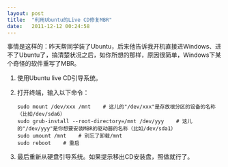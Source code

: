 ```yaml
---
layout: post
title:  "利用Ubuntu的Live CD修复MBR"
date:   2011-12-12 00:24:58
---
```

事情是这样的：昨天帮同学装了Ubuntu，后来他告诉我开机直接进Windows、进不了Ubuntu了，搞清楚状况之后，如你所想的那样，原因很简单，Windows下某个奇怪的软件重写了MBR。

1. 使用Ubuntu live CD引导系统。
2. 打开终端，输入以下命令：

   ``` shell
   sudo mount /dev/xxx /mnt    # 这儿的"/dev/xxx"是存放根分区的设备的名称（比如/dev/sda6）
   sudo grub-install --root-directory=/mnt /dev/yyy    # 这儿的"/dev/yyy"是你想要安装MBR的驱动器的名称（比如/dev/sda1）
   sudo umount /mnt    # 别忘了卸载/mnt
   sudo reboot    # 重启
   ```

3. 最后重新从硬盘引导系统。如果提示移出CD安装盘，照做就行了。
